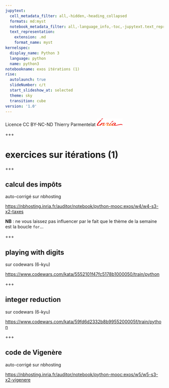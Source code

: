 ```yaml
---
jupytext:
  cell_metadata_filter: all,-hidden,-heading_collapsed
  formats: md:myst
  notebook_metadata_filter: all,-language_info,-toc,-jupytext.text_representation.jupytext_version,-jupytext.text_representation.format_version
  text_representation:
    extension: .md
    format_name: myst
kernelspec:
  display_name: Python 3
  language: python
  name: python3
notebookname: exos itérations (1)
rise:
  autolaunch: true
  slideNumber: c/t
  start_slideshow_at: selected
  theme: sky
  transition: cube
version: '1.0'
---
```


<div class="licence">
<span>Licence CC BY-NC-ND</span>
<span>Thierry Parmentelat</span>
<span><img src="media/inria-25-alpha.png" /></span>
</div>

+++

# exercices sur itérations (1)

+++

## calcul des impôts

auto-corrigé sur nbhosting

https://nbhosting.inria.fr/auditor/notebook/python-mooc:exos/w4/w4-s3-x2-taxes

**NB** : ne vous laissez pas influencer par le fait que le thème de la semaine est la boucle `for`…

+++

## playing with digits

sur codewars (6-kyu)

https://www.codewars.com/kata/5552101f47fc5178b1000050/train/python

+++

## integer reduction

sur codewars (6-kyu)

https://www.codewars.com/kata/59fd6d2332b8b9955200005f/train/python

+++

## code de Vigenère

auto-corrigé sur nbhosting

https://nbhosting.inria.fr/auditor/notebook/python-mooc:exos/w5/w5-s3-x2-vigenere
